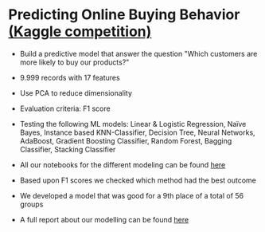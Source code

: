 # Predicting Online Buying Behavior [(Kaggle competition)](https://www.kaggle.com/c/techscape-ecommerce/leaderboard?tab=public)




* Build a predictive model that answer the question "Which customers are more likely to buy our products?"
* 9.999 records with 17 features
* Use PCA to reduce dimensionality 
* Evaluation criteria: F1 score
* Testing the following ML models: Linear & Logistic Regression, Naïve Bayes, Instance based KNN-Classifier, Decision Tree, Neural Networks, AdaBoost, Gradient Boosting Classifier, Random Forest, Bagging Classifier, Stacking Classifier
* All our notebooks for the different modeling can be found [here](https://github.com/roelrrr/Predicting_Online_Buying_Behavior/tree/main/Scripts)

* Based upon F1 scores we checked which method had the best outcome
* We developed a model that was good for a 9th place of a total of 56 groups
* A full report about our modelling can be found [here](https://github.com/roelrrr/Predicting_Online_Buying_Behavior/blob/main/Description/Guidelines_Group_Project_Master_202122.pdf)
